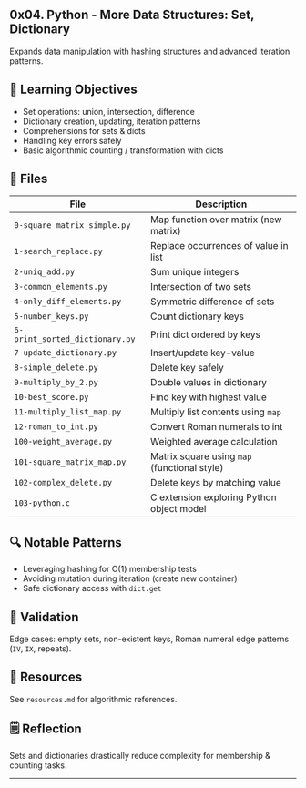 ## 0x04. Python - More Data Structures: Set, Dictionary

Expands data manipulation with hashing structures and advanced iteration patterns.

## 📌 Learning Objectives

- Set operations: union, intersection, difference
- Dictionary creation, updating, iteration patterns
- Comprehensions for sets & dicts
- Handling key errors safely
- Basic algorithmic counting / transformation with dicts

## 📂 Files

| File                           | Description                                  |
| ------------------------------ | -------------------------------------------- |
| `0-square_matrix_simple.py`    | Map function over matrix (new matrix)        |
| `1-search_replace.py`          | Replace occurrences of value in list         |
| `2-uniq_add.py`                | Sum unique integers                          |
| `3-common_elements.py`         | Intersection of two sets                     |
| `4-only_diff_elements.py`      | Symmetric difference of sets                 |
| `5-number_keys.py`             | Count dictionary keys                        |
| `6-print_sorted_dictionary.py` | Print dict ordered by keys                   |
| `7-update_dictionary.py`       | Insert/update key-value                      |
| `8-simple_delete.py`           | Delete key safely                            |
| `9-multiply_by_2.py`           | Double values in dictionary                  |
| `10-best_score.py`             | Find key with highest value                  |
| `11-multiply_list_map.py`      | Multiply list contents using `map`           |
| `12-roman_to_int.py`           | Convert Roman numerals to int                |
| `100-weight_average.py`        | Weighted average calculation                 |
| `101-square_matrix_map.py`     | Matrix square using `map` (functional style) |
| `102-complex_delete.py`        | Delete keys by matching value                |
| `103-python.c`                 | C extension exploring Python object model    |

## 🔍 Notable Patterns

- Leveraging hashing for O(1) membership tests
- Avoiding mutation during iteration (create new container)
- Safe dictionary access with `dict.get`

## 🧪 Validation

Edge cases: empty sets, non-existent keys, Roman numeral edge patterns (`IV`, `IX`, repeats).

## 📎 Resources

See `resources.md` for algorithmic references.

## 🗒 Reflection

Sets and dictionaries drastically reduce complexity for membership & counting tasks.

---
